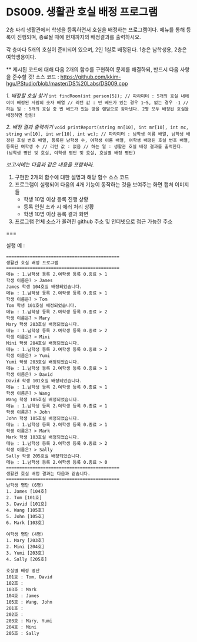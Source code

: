 # DS009. 생활관 호실 배정 프로그램
2층 짜리 생활관에서 학생을 등록하면서 호실을 배정하는 프로그램이다. 메뉴를 통해 등록이 진행되며, 종료될 때에 현재까지의 배정결과를 출력하시오.

각 층마다 5개의 호실이 준비되어 있으며, 2인 1실로 배정된다. 1층은 남학생용, 2층은 여학생용이다.

** 제시된 코드에 대해 다음 2개의 함수를 구현하여 문제를 해결하되, 반드시 다음 사항을 준수할 것!
소스 코드 : https://github.com/kkim-hgu/PStudio/blob/master/DS%20Labs/DS009.cpp

*1. 배정할 호실 찾기*
    ```
    int findRoom(int person[5]);
    // 파라미터 : 5개의 호실 내에 이미 배정된 사람의 숫자 배열
    // 리턴 값 : 빈 베드가 있는 경우 1~5, 없는 경우 -1
    // 하는 일 : 5개의 호실 중 빈 베드가 있는 방을 랜덤으로 찾아낸다. 2명 모두 배정된 호실을 배정하면 안됨!
    ```

*2. 배정 결과 출력하기*
    ```
    void printReport(string mn[10], int mr[10], int mc, string wn[10], int wr[10], int wc);
    // 파라미터 : 남학생 이름 배열, 남학생 배정된 호실 번호 배열, 등록된 남학생 수, 여학생 이름 배열, 여학생 배정된 호실 번호 배열, 등록된 여학생 수
    // 리턴 값 : 없음
    // 하는 일 : 생활관 호실 배정 결과를 출력한다. (남학생 명단 및 호실, 여학생 명단 및 호실, 호실별 배정 명단)
    ```

*보고서에는 다음과 같은 내용을 포함하라.*
1. 구현한 2개의 함수에 대한 설명과 해당 함수 소스 코드
2. 프로그램이 실행되어 다음의 4개 기능이 동작하는 것을 보여주는 화면 캡쳐 이미지들
   - 학생 10명 이상 등록 진행 상황
   - 등록 인원 초과 시 에러 처리 상황
   - 학생 10명 이상 등록 결과 화면
3. 프로그램 전체 소스가 올려진 github 주소 및 인터넷으로 접근 가능한 주소
   
===

실행 예 :
```
===========================================
생활관 호실 배정 프로그램
===========================================
메뉴 : 1.남학생 등록 2.여학생 등록 0.종료 > 1
학생 이름은? > James
James 학생 104호실 배정되었습니다.
메뉴 : 1.남학생 등록 2.여학생 등록 0.종료 > 1
학생 이름은? > Tom
Tom 학생 101호실 배정되었습니다.
메뉴 : 1.남학생 등록 2.여학생 등록 0.종료 > 2
학생 이름은? > Mary
Mary 학생 203호실 배정되었습니다.
메뉴 : 1.남학생 등록 2.여학생 등록 0.종료 > 2
학생 이름은? > Mini
Mini 학생 204호실 배정되었습니다.
메뉴 : 1.남학생 등록 2.여학생 등록 0.종료 > 2
학생 이름은? > Yumi
Yumi 학생 203호실 배정되었습니다.
메뉴 : 1.남학생 등록 2.여학생 등록 0.종료 > 1
학생 이름은? > David
David 학생 101호실 배정되었습니다.
메뉴 : 1.남학생 등록 2.여학생 등록 0.종료 > 1
학생 이름은? > Wang
Wang 학생 105호실 배정되었습니다.
메뉴 : 1.남학생 등록 2.여학생 등록 0.종료 > 1
학생 이름은? > John
John 학생 105호실 배정되었습니다.
메뉴 : 1.남학생 등록 2.여학생 등록 0.종료 > 1
학생 이름은? > Mark
Mark 학생 103호실 배정되었습니다.
메뉴 : 1.남학생 등록 2.여학생 등록 0.종료 > 2
학생 이름은? > Sally
Sally 학생 205호실 배정되었습니다.
메뉴 : 1.남학생 등록 2.여학생 등록 0.종료 > 0
===========================================
생활관 호실 배정 결과는 다음과 같습니다.
===========================================
남학생 명단 (6명)
1. James [104호]
2. Tom [101호]
3. David [101호]
4. Wang [105호]
5. John [105호]
6. Mark [103호]

여학생 명단 (4명)
1. Mary [203호]
2. Mini [204호]
3. Yumi [203호]
4. Sally [205호]

호실별 배정 명단
101호 : Tom, David
102호 :
103호 : Mark
104호 : James
105호 : Wang, John
201호 : 
202호 : 
203호 : Mary, Yumi
204호 : Mini
205호 : Sally
```